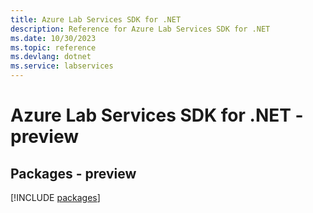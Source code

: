 ```yaml
---
title: Azure Lab Services SDK for .NET
description: Reference for Azure Lab Services SDK for .NET
ms.date: 10/30/2023
ms.topic: reference
ms.devlang: dotnet
ms.service: labservices
---
```

# Azure Lab Services SDK for .NET - preview
## Packages - preview
[!INCLUDE [packages](lab-services-index.md)]
